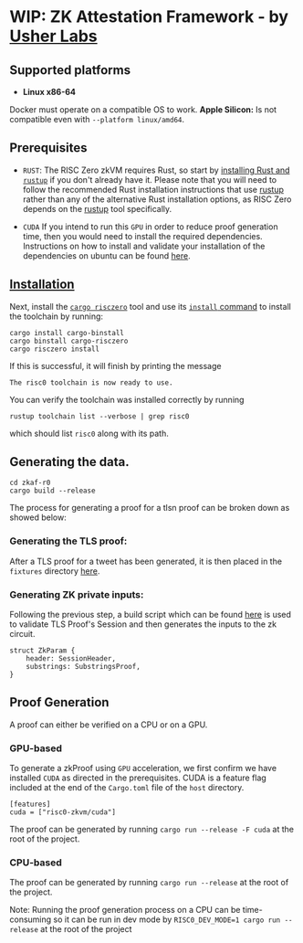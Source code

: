
# WIP: ZK Attestation Framework - by [Usher Labs](https://www.usher.so)

## Supported platforms

- **Linux x86-64**

Docker must operate on a compatible OS to work.
**Apple Silicon:** Is not compatible even with `--platform linux/amd64`.

## Prerequisites
- `RUST`: The RISC Zero zkVM requires Rust, so start by [installing Rust and  `rustup`](https://doc.rust-lang.org/cargo/getting-started/installation.html) if you don't already have it. Please note that you will need to follow the recommended Rust installation instructions that use [rustup](https://rustup.rs/) rather than any of the alternative Rust installation options, as RISC Zero depends on the [rustup](https://rustup.rs/) tool specifically.

- `CUDA` If you intend to run this `GPU` in order to reduce proof generation time, then you would need to install the required dependencies. Instructions on how to install and validate your installation of the dependencies on ubuntu can be found [here](https://docs.nvidia.com/cuda/cuda-installation-guide-linux/index.html#ubuntu).


## [Installation](https://dev.risczero.com/api/zkvm/install)
Next, install the  [`cargo risczero`](https://crates.io/crates/cargo-risczero)  tool and use its  [`install`  command](https://crates.io/crates/cargo-risczero)  to install the toolchain by running:

```
cargo install cargo-binstall
cargo binstall cargo-risczero
cargo risczero install
```

If this is successful, it will finish by printing the message

```
The risc0 toolchain is now ready to use.
```

You can verify the toolchain was installed correctly by running

```
rustup toolchain list --verbose | grep risc0
```

which should list  `risc0`  along with its path.

## Generating the data.
```
cd zkaf-r0
cargo build --release
```
The process for generating a proof for a tlsn proof can be broken down as showed below:

### Generating the TLS proof:
After a TLS proof for a tweet has been generated, it is then placed in the `fixtures` directory [here](https://github.com/usherlabs/zkaf-r0/blob/master/host/fixtures/twitter_proof.json).

### Generating ZK private inputs:
Following the previous step, a build script which can be found [here](https://github.com/usherlabs/zkaf-r0/blob/master/methods/build.rs) is used to validate TLS Proof's Session and then generates the inputs to the zk circuit.
```
struct ZkParam {
    header: SessionHeader,
    substrings: SubstringsProof,
}
```


## Proof Generation 
A proof can either be verified on a CPU or on a GPU.

### GPU-based
To generate a zkProof using `GPU` acceleration, we first confirm we have installed `CUDA`  as directed in the prerequisites. 
CUDA is a feature flag included at the end of the `Cargo.toml` file of the `host` directory.
```
[features]
cuda = ["risc0-zkvm/cuda"]
```

The proof can be generated by running `cargo run --release -F cuda` at the root of the project.

### CPU-based

The proof can be generated by running `cargo run --release` at the root of the project.

Note: Running the proof generation process on a CPU can be time-consuming so it can be run in dev mode by 
`RISC0_DEV_MODE=1 cargo run --release` at the root of the project


